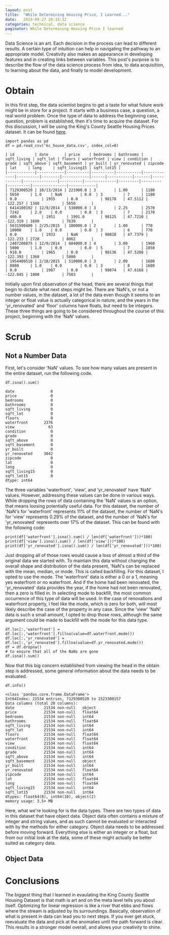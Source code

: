 ```yaml
---
layout: post
title:  "While Determining Housing Price, I Learned..."
date:   2019-09-27 20:15:32
categories: technical, data science
paginator: While Determining Housing Price I learned
---
```

Data Science is an art. Each decision in the process can lead to different results. A certain type of intuition can help in navigating the pathway to an appropriate model. Creativity also makes an appearance in developing features and in creating links between variables. This post's purpose is to describe the flow of the data science process from idea, to data acquisition, to learning about the data, and finally to model development.

# Obtain

In this first step, the data scientist begins to get a taste for what future work might be in store for a project. It starts with a business case, a question, a real world problem. Once the type of data to address the beginning case, question, problem is established, then it's time to acquire the dataset. For this discussion, I will be using the King's County Seattle Housing Prices dataset. It can be found [here][link1].


```
import pandas as pd
df = pd.read_csv('kc_house_data.csv', index_col=0)
```


```
| id         | date       | price    | bedrooms | bathrooms | sqft_living | sqft_lot | floors | waterfront | view | condition | grade | sqft_above | sqft_basement | yr_built | yr_renovated | zipcode | lat     | long     | sqft_living15 | sqft_lot15 |
|------------|------------|----------|----------|-----------|-------------|----------|--------|------------|------|-----------|-------|------------|---------------|----------|--------------|---------|---------|----------|---------------|------------|
| 7129300520 | 10/13/2014 | 221900.0 | 3        | 1.00      | 1180        | 5650     | 1.0    | NaN        | 0.0  | 3         | 7     | 1180       | 0.0           | 1955     | 0.0          | 98178   | 47.5112 | -122.257 | 1340          | 5650       |
| 6414100192 | 12/9/2014  | 538000.0 | 3        | 2.25      | 2570        | 7242     | 2.0    | 0.0        | 0.0  | 3         | 7     | 2170       | 400.0         | 1951     | 1991.0       | 98125   | 47.7210 | -122.319 | 1690          | 7639       |
| 5631500400 | 2/25/2015  | 180000.0 | 2        | 1.00      | 770         | 10000    | 1.0    | 0.0        | 0.0  | 3         | 6     | 770        | 0.0           | 1933     | NaN          | 98028   | 47.7379 | -122.233 | 2720          | 8062       |
| 2487200875 | 12/9/2014  | 604000.0 | 4        | 3.00      | 1960        | 5000     | 1.0    | 0.0        | 0.0  | 5         | 7     | 1050       | 910.0         | 1965     | 0.0          | 98136   | 47.5208 | -122.393 | 1360          | 5000       |
| 1954400510 | 2/18/2015  | 510000.0 | 3        | 2.00      | 1680        | 8080     | 1.0    | 0.0        | 0.0  | 3         | 8     | 1680       | 0.0           | 1987     | 0.0          | 98074   | 47.6168 | -122.045 | 1800          | 7503       |
```


Initially upon first observation of the head, there are several things that begin to dictate what next steps might be. There are 'NaN's, or not a number values, in the dataset, a lot of the data even though it seems to an integer or float value is actually categorical in nature, and the years in the 'yr_renovated' and 'floor' columns have floats, but need to be integers. These three things are going to be considered throughout the course of this project, beginning with the 'NaN' values.

# Scrub

## Not a Number Data

First, let's consider 'NaN' values. To see how many values are present in the entire dataset, run the following code.


```
df.isna().sum()
```




```
date                0
price               0
bedrooms            0
bathrooms           0
sqft_living         0
sqft_lot            0
floors              0
waterfront       2376
view               63
condition           0
grade               0
sqft_above          0
sqft_basement       0
yr_built            0
yr_renovated     3842
zipcode             0
lat                 0
long                0
sqft_living15       0
sqft_lot15          0
dtype: int64
```


The three variables 'waterfront', 'view', and 'yr_renovated' have 'NaN' values. However, addressing these values can be done in various ways. While dropping the rows of data containing the 'NaN' values is an option, that means loosing potentially useful data. For this dataset, the number of 'NaN's for 'waterfront' represents 11% of the dataset, the number of 'NaN's for 'view' represents 0.29% of the dataset, and the number of 'NaN's for 'yr_renovated' represents over 17% of the dataset. This can be found with the following code:

```
print(df['waterfront'].isna().sum() / len(df['waterfront']))*100)
print(df['view'].isna().sum() / len(df['view']))*100)
print(df['yr_renovated'].isna().sum() / len(df['yr_renovated']))*100)
```


Just dropping all of those rows would cause a loss of almost a third of the original data we started with. To maintain this data without changing the overall shape and distribution of the data present, 'NaN's can be replaced with the mean, median, or mode. This is called backfilling. For this dataset, I opted to use the mode. The 'waterfront' data is either a 0 or a 1, meaning yes waterfront or no waterfront. And if the home had been renovated, the 'yr_renovated' data provides the year, if the home had not been renovated, then a zero is filled in. In selecting mode to backfill, the most common occurrence of this type of data will be used. In the case of renovations and waterfront property, I feel like the mode, which is zero for both, will most likely describe the case of the property in any case. Since the 'view' 'NaN' data is such a small amount, I opted to drop those rows, although the same argument could be made to backfill with the mode for this data type.


```
df.loc[:,'waterfront'] = df.loc[:,'waterfront'].fillna(value=df.waterfront.mode())
df.loc[:,'yr_renovated'] = df.loc[:,'yr_renovated'].fillna(value=df.yr_renovated.mode())
df = df.dropna()
# to ensure that all of the NaNs are gone
df.isna().sum()
```


Now that this big concern established from viewing the head in the obtain step is addressed, some general information about the data needs to be evaluated.


```
df.info()
```


```
<class 'pandas.core.frame.DataFrame'>
Int64Index: 21534 entries, 7129300520 to 1523300157
Data columns (total 20 columns):
date             21534 non-null   object
price            21534 non-null   float64
bedrooms         21534 non-null   int64
bathrooms        21534 non-null   float64
sqft_living      21534 non-null   int64
sqft_lot         21534 non-null   int64
floors           21534 non-null   float64
waterfront       21534 non-null   float64
view             21534 non-null   float64
condition        21534 non-null   int64
grade            21534 non-null   int64
sqft_above       21534 non-null   int64
sqft_basement    21534 non-null   object
yr_built         21534 non-null   int64
yr_renovated     21534 non-null   float64
zipcode          21534 non-null   int64
lat              21534 non-null   float64
long             21534 non-null   float64
sqft_living15    21534 non-null   int64
sqft_lot15       21534 non-null   int64
dtypes: float64(8), int64(10), object(2)
memory usage: 3.5+ MB
```


Here, what we're looking for is the data types. There are two types of data in this dataset that have object data. Object data often contains a mixture of integer and string values, and as such cannot be evaluated or interacted with by the methods for either category. Object data needs to be addressed before moving forward. Everything else is either an integer or a float, but from our initial look at the data, some of these might actually be better suited as category data.

## Object Data


# Conclusions

The biggest thing that I learned in evaulating the King County Seattle Housing Dataset is that math is art and on the meta level tells you about itself. Optimizing for linear regression is like a river that ebbs and flows where the stream is adjusted by its surroundings. Basically, observation of what is present in data can lead you to next steps. If you ever get stuck, reevaluate the data and pick at the anomalies until the path forward is clear. This results in a stronger model overall, and allows your creativity to shine.


[link1]: https://www.kaggle.com/harlfoxem/housesalesprediction
